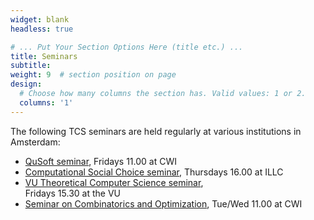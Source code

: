```yaml
---
widget: blank
headless: true

# ... Put Your Section Options Here (title etc.) ...
title: Seminars
subtitle:
weight: 9  # section position on page
design:
  # Choose how many columns the section has. Valid values: 1 or 2.
  columns: '1'
---
```


The following TCS seminars are held regularly at various institutions in Amsterdam:
- [QuSoft seminar](https://www.qusoft.org/events2-directory-2/), Fridays 11.00 at CWI
- [Computational Social Choice seminar](https://staff.fnwi.uva.nl/u.endriss/seminar/), Thursdays 16.00 at ILLC
- [VU Theoretical Computer Science seminar](https://www.cs.vu.nl/~tcs/seminar),<br>Fridays 15.30 at the VU
- [Seminar on Combinatorics and Optimization](https://www.cwi.nl/research/groups/networks-and-optimization/aco-seminar), Tue/Wed 11.00 at CWI
